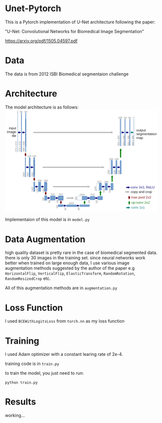 # Unet-Pytorch

This is a Pytorch implementation of U-Net architecture following the paper:

 "U-Net: Convolutional Networks for Biomedical Image Segmentation"

 https://arxiv.org/pdf/1505.04597.pdf


# Data
The data is from 2012 ISBI Biomedical segmentaion challenge

# Architecture
The model architecture is as follows:
<img src="images/unet-architecture.png">

Implementaion of this model is in `model.py`

# Data Augmentation
high quality dataset is pretty rare in the case of biomedical segmented data.
there is only 30 images in the training set.
since neural networks work better when trained on large enough data, I use various image augmentation methods suggested by the author of the paper e.g `HorizontalFlip`, `VerticalFlip`, `ElasticTransform`, `RandomRotation`, `RandomResizedCrop` etc.

All of this augmentation methods are in `augmentation.py`

# Loss Function

I used `BCEWithLogitsLoss` from `torch.nn` as my loss function

# Training
I used Adam optimizer with a constant learing rate of 2e-4.

training code is in `train.py`

to train the model, you just need to run:
```
python train.py
```

# Results
working...